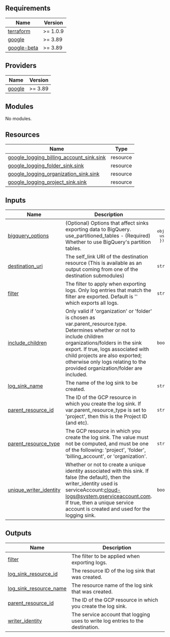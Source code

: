 
## Requirements

| Name | Version |
|------|---------|
| <a name="requirement_terraform"></a> [terraform](#requirement\_terraform) | >= 1.0.9 |
| <a name="requirement_google"></a> [google](#requirement\_google) | >= 3.89 |
| <a name="requirement_google-beta"></a> [google-beta](#requirement\_google-beta) | >= 3.89 |

## Providers

| Name | Version |
|------|---------|
| <a name="provider_google"></a> [google](#provider\_google) | >= 3.89 |

## Modules

No modules.

## Resources

| Name | Type |
|------|------|
| [google_logging_billing_account_sink.sink](https://registry.terraform.io/providers/hashicorp/google/latest/docs/resources/logging_billing_account_sink) | resource |
| [google_logging_folder_sink.sink](https://registry.terraform.io/providers/hashicorp/google/latest/docs/resources/logging_folder_sink) | resource |
| [google_logging_organization_sink.sink](https://registry.terraform.io/providers/hashicorp/google/latest/docs/resources/logging_organization_sink) | resource |
| [google_logging_project_sink.sink](https://registry.terraform.io/providers/hashicorp/google/latest/docs/resources/logging_project_sink) | resource |

## Inputs

| Name | Description | Type | Default | Required |
|------|-------------|------|---------|:--------:|
| <a name="input_bigquery_options"></a> [bigquery\_options](#input\_bigquery\_options) | (Optional) Options that affect sinks exporting data to BigQuery. use\_partitioned\_tables - (Required) Whether to use BigQuery's partition tables. | <pre>object({<br>    use_partitioned_tables = bool<br>  })</pre> | `null` | no |
| <a name="input_destination_uri"></a> [destination\_uri](#input\_destination\_uri) | The self\_link URI of the destination resource (This is available as an output coming from one of the destination submodules) | `string` | n/a | yes |
| <a name="input_filter"></a> [filter](#input\_filter) | The filter to apply when exporting logs. Only log entries that match the filter are exported. Default is '' which exports all logs. | `string` | `""` | no |
| <a name="input_include_children"></a> [include\_children](#input\_include\_children) | Only valid if 'organization' or 'folder' is chosen as var.parent\_resource.type. Determines whether or not to include children organizations/folders in the sink export. If true, logs associated with child projects are also exported; otherwise only logs relating to the provided organization/folder are included. | `bool` | `false` | no |
| <a name="input_log_sink_name"></a> [log\_sink\_name](#input\_log\_sink\_name) | The name of the log sink to be created. | `string` | n/a | yes |
| <a name="input_parent_resource_id"></a> [parent\_resource\_id](#input\_parent\_resource\_id) | The ID of the GCP resource in which you create the log sink. If var.parent\_resource\_type is set to 'project', then this is the Project ID (and etc). | `string` | n/a | yes |
| <a name="input_parent_resource_type"></a> [parent\_resource\_type](#input\_parent\_resource\_type) | The GCP resource in which you create the log sink. The value must not be computed, and must be one of the following: 'project', 'folder', 'billing\_account', or 'organization'. | `string` | `"project"` | no |
| <a name="input_unique_writer_identity"></a> [unique\_writer\_identity](#input\_unique\_writer\_identity) | Whether or not to create a unique identity associated with this sink. If false (the default), then the writer\_identity used is serviceAccount:cloud-logs@system.gserviceaccount.com. If true, then a unique service account is created and used for the logging sink. | `bool` | `false` | no |

## Outputs

| Name | Description |
|------|-------------|
| <a name="output_filter"></a> [filter](#output\_filter) | The filter to be applied when exporting logs. |
| <a name="output_log_sink_resource_id"></a> [log\_sink\_resource\_id](#output\_log\_sink\_resource\_id) | The resource ID of the log sink that was created. |
| <a name="output_log_sink_resource_name"></a> [log\_sink\_resource\_name](#output\_log\_sink\_resource\_name) | The resource name of the log sink that was created. |
| <a name="output_parent_resource_id"></a> [parent\_resource\_id](#output\_parent\_resource\_id) | The ID of the GCP resource in which you create the log sink. |
| <a name="output_writer_identity"></a> [writer\_identity](#output\_writer\_identity) | The service account that logging uses to write log entries to the destination. |

